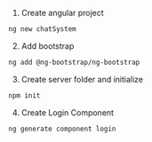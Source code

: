 1. Create angular project

```bash
ng new chatSystem
```

2. Add bootstrap

```bash
ng add @ng-bootstrap/ng-bootstrap
```

3.  Create server folder and initialize

```bash
npm init
```

4. Create Login Component

```bash
ng generate component login
```
